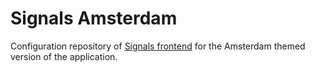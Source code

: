 # Signals Amsterdam

Configuration repository of [Signals frontend](https://github.com/Amsterdam/signals-frontend) for the Amsterdam themed version of the application.
